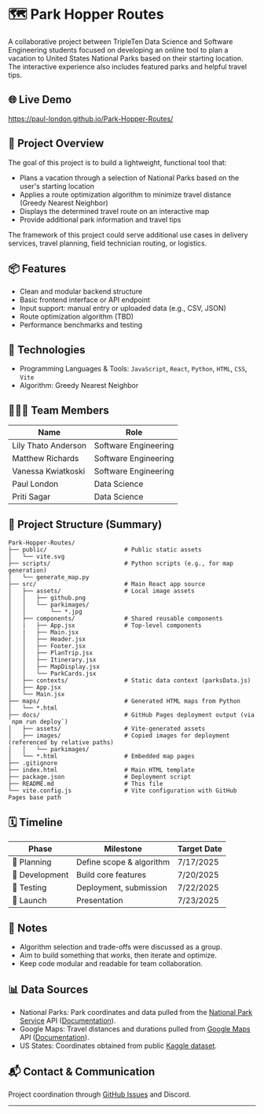 # 🗺️ Park Hopper Routes

A collaborative project between TripleTen Data Science and Software Engineering students focused on developing an online tool to plan a vacation to United States National Parks based on their starting location. The interactive experience also includes featured parks and helpful travel tips.

## 🌐 Live Demo

https://paul-london.github.io/Park-Hopper-Routes/

## 🚀 Project Overview

The goal of this project is to build a lightweight, functional tool that:

- Plans a vacation through a selection of National Parks based on the user's starting location
- Applies a route optimization algorithm to minimize travel distance (Greedy Nearest Neighbor)
- Displays the determined travel route on an interactive map
- Provide additional park information and travel tips

The framework of this project could serve additional use cases in delivery services, travel planning, field technician routing, or logistics.

## 📦 Features

- Clean and modular backend structure
- Basic frontend interface or API endpoint
- Input support: manual entry or uploaded data (e.g., CSV, JSON)
- Route optimization algorithm (TBD)
- Performance benchmarks and testing

## 🧠 Technologies

- Programming Languages & Tools: `JavaScript`, `React`, `Python`, `HTML`, `CSS`, `Vite`
- Algorithm: Greedy Nearest Neighbor

## 🧑‍🤝‍🧑 Team Members

| Name    | Role                 |
| ------- | -------------------- |
| Lily Thato Anderson   | Software Engineering |
| Matthew Richards | Software Engineering |
| Vanessa Kwiatkoski | Software Engineering |
| Paul London   | Data Science         |
| Priti Sagar  | Data Science         |

## 📁 Project Structure (Summary)

```text
Park-Hopper-Routes/
├── public/                      # Public static assets
│   └── vite.svg
├── scripts/                     # Python scripts (e.g., for map generation)
│   └── generate_map.py
├── src/                         # Main React app source
│   ├── assets/                  # Local image assets
│   │   ├── github.png
│   │   └── parkimages/
│   │       └── *.jpg
│   ├── components/              # Shared reusable components
│   |   ├── App.jsx              # Top-level components
│   |   ├── Main.jsx
│   │   ├── Header.jsx
│   │   ├── Footer.jsx
│   │   ├── PlanTrip.jsx
│   │   ├── Itinerary.jsx
│   │   ├── MapDisplay.jsx
│   │   └── ParkCards.jsx
│   ├── contexts/                # Static data context (parksData.js)
│   ├── App.jsx
│   └── Main.jsx
├── maps/                        # Generated HTML maps from Python
│   └── *.html
├── docs/                        # GitHub Pages deployment output (via `npm run deploy`)
│   ├── assets/                  # Vite-generated assets
│   ├── images/                  # Copied images for deployment (referenced by relative paths)
│   │   └── parkimages/
│   └── *.html                   # Embedded map pages
├── .gitignore
├── index.html                   # Main HTML template
├── package.json                 # Deployment script
├── README.md                    # This file
└── vite.config.js               # Vite configuration with GitHub Pages base path
```

## 🗓️ Timeline

| Phase          | Milestone                | Target Date |
| -------------- | ------------------------ | ----------- |
| 📌 Planning    | Define scope & algorithm | 7/17/2025   |
| 🔧 Development | Build core features      | 7/20/2025   |
| 🧪 Testing     | Deployment, submission   | 7/22/2025   |
| 🚀 Launch      | Presentation             | 7/23/2025   |

## 📝 Notes

- Algorithm selection and trade-offs were discussed as a group.
- Aim to build something that _works_, then iterate and optimize.
- Keep code modular and readable for team collaboration.

## 📊 Data Sources

- National Parks: Park coordinates and data pulled from the [National Park Service](https://www.nps.gov) API ([Documentation](https://www.nps.gov/subjects/developer/api-documentation.htm)).
- Google Maps: Travel distances and durations pulled from [Google Maps](https://www.google.com/maps) API ([Documentation](https://developers.google.com/maps/documentation)).
- US States: Coordinates obtained from public [Kaggle dataset](https://www.kaggle.com/datasets/tennerimaheshwar/us-state-and-territory-latitude-and-longitude-data). 

## 📬 Contact & Communication

Project coordination through [GitHub Issues](https://github.com/) and Discord.

---
